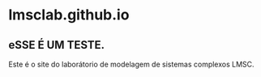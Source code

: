 # lmsclab.github.io
## eSSE É UM TESTE.
Este é o site do laborátorio de modelagem de sistemas complexos LMSC.
